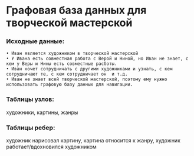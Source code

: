# Графовая база данных для творческой мастерской
### Исходные данные:
    • Иван является художником в творческой мастерской
    • У Ивана есть совместная работа с Верой и Ниной, но Иван не знает, с кем у Веры и Нины есть совместные расботы.
    • Иван хочет сотрудничать с другими художниками и узнать, с кем сотрудничают те, с кем сотрудничает он  и т.д.
    • Иван не знает всей творческой мастерской, поэтому ему нужно использовать графовую базу данных для навигации.
### Таблицы узлов: 
художники, картины, жанры
### Таблицы ребер: 
художник нарисовал картину, картина относится к жанру, художник работает/вдохновился художником
